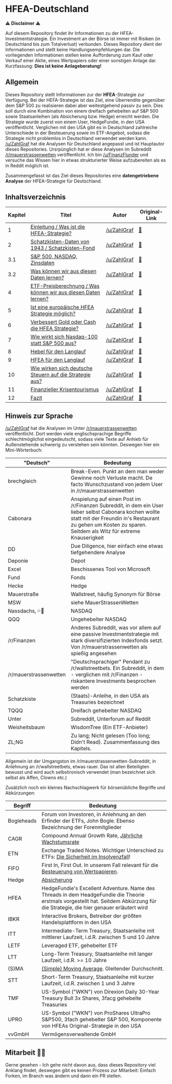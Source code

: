 # HFEA-Deutschland

⚠️ **Disclaimer** ⚠️

Auf diesem Repository findet ihr Informationen zu der HFEA-Investmentstrategie. Ein Investment an der Börse ist immer mit Risiken (in Deutschland bis zum Totalverlust) verbunden. Dieses Repository dient der Informationen und stellt keine Handlungsempfehlungen dar. Die vorliegenden Informationen stellen keine Aufforderung zum Kauf oder Verkauf einer Aktie, eines Wertpapiers oder einer sonstigen Anlage dar. Kurzfassung: **Dies ist keine Anlageberatung!**

## Allgemein
Dieses Repository stellt Informationen zur der **HFEA**-Strategie zur Verfügung. Bei der HEFA-Strategie ist das Ziel, eine Überrendite gegenüber dem S&P 500 zu realisieren dabei aber weitestgehend passiv zu sein. Dies soll durch eine Kombination von einem dreifach gehebelten auf S&P 500 sowie Staatsanleihen (als Absicherung bzw. Hedge) erreicht werden. Die Strategie wurde zuerst von einem User, HedgeFundie, in den USA veröffentlicht. Verglichen mit den USA gibt es in Deutschland zahlreiche Unterschiede in der Besteuerung sowie im ETF-Angebot, sodass die Strategie nicht problemlos in Deutschland verwendet werden kann. [/u/ZahlGraf](https://www.reddit.com/user/ZahlGraf/) hat die Analysen für Deutschland angepasst und ist Hauptautor dieses Repositories. Ursrpünglich hat er diese Analysen im Subreddit [/r/mauerstrassenwetten](https://www.reddit.com/r/mauerstrassenwetten/) veröffentlicht.  Ich bin [/u/FinanzFlunder](https://www.reddit.com/user/FinanzFlunder/) und versuche das Wissen hier in etwas strukturierter Weise aufzubereiten als es in Reddit möglich ist.

Zusammengefasst ist das Ziel dieses Repositories eine **datengetriebene Analyse** der HFEA-Strategie für Deutschland. 

## Inhaltsverzeichnis
| Kapitel | Titel                                                                                           | Autor                                                | Original-Link                                                                                             |
|---------|-------------------------------------------------------------------------------------------------|------------------------------------------------------|-----------------------------------------------------------------------------------------------------------|
| 1       | [Einleitung / Was ist die HFEA-Strategie?](text/01_Einleitung.md)                               | [/u/ZahlGraf](https://www.reddit.com/user/ZahlGraf/) | [🔗](https://www.reddit.com/r/mauerstrassenwetten/comments/s71qds/zahlgrafs_exzellente_abenteuer_teil_1/)  |
| 2       | [Schatzkisten-Daten von 1943 / Schatzkisten-Fond](text/02_SchatzkistenDaten.md)                 | [/u/ZahlGraf](https://www.reddit.com/user/ZahlGraf/) | [🔗](https://www.reddit.com/r/mauerstrassenwetten/comments/sa12vf/zahlgrafs_exzellente_abenteuer_teil_2/)  |
| 3.1     | [S&P 500, NASDAQ, Zinsdaten](text/03_01_Sonstige_Daten.md)                                      | [/u/ZahlGraf](https://www.reddit.com/user/ZahlGraf/) | [🔗](https://www.reddit.com/r/mauerstrassenwetten/comments/sdd3a1/zahlgrafs_exzellente_abenteuer_teil_3a/) |
| 3.2     | [Was können wir aus diesen Daten lernen?](text/03_02_Aus_Daten_Lernen.md)                       | [/u/ZahlGraf](https://www.reddit.com/user/ZahlGraf/) | [🔗](https://www.reddit.com/r/mauerstrassenwetten/comments/sdd5kv/zahlgrafs_exzellente_abenteuer_teil_3b/) |
| 4       | [ETF-Preisberechnung / Was können wir aus diesen Daten lernen?](text/04_ETF_Preisberechnung.md) | [/u/ZahlGraf](https://www.reddit.com/user/ZahlGraf/) | [🔗](https://www.reddit.com/r/mauerstrassenwetten/comments/sivtas/zahlgrafs_exzellente_abenteuer_teil_4/)  |
| 5       | [Ist eine europäische HFEA Strategie möglich?](text/05_Europäische_HFEA.md)                     | [/u/ZahlGraf](https://www.reddit.com/user/ZahlGraf/) | [🔗](https://www.reddit.com/r/mauerstrassenwetten/comments/sm4n84/zahlgrafs_exzellente_abenteuer_teil_5/)  |
| 6       | [Verbessert Gold oder Cash die HFEA Strategie?](text/06_Gold_Cash.md)                           | [/u/ZahlGraf](https://www.reddit.com/user/ZahlGraf/) | [🔗](https://www.reddit.com/r/mauerstrassenwetten/comments/srkunv/zahlgrafs_exzellente_abenteuer_teil_6/)  |
| 7       | [Wie wirkt sich Nasdaq-100 statt S&P 500 aus?](text/07_NASDAQ.md)                               | [/u/ZahlGraf](https://www.reddit.com/user/ZahlGraf/) | [🔗](https://www.reddit.com/r/mauerstrassenwetten/comments/sx4xxw/zahlgrafs_exzellente_abenteuer_teil_7/)  |
| 8       | [Hebel für den Langlauf](text/08_Hebel_Langlauf.md)                                             | [/u/ZahlGraf](https://www.reddit.com/user/ZahlGraf/) | [🔗](https://www.reddit.com/r/mauerstrassenwetten/comments/t4fivd/zahlgrafs_exzellente_abenteuer_teil_8/)  |
| 9       | [HFEA für den Langlauf](text/09_HFEA_Langlauf.md)                                               | [/u/ZahlGraf](https://www.reddit.com/user/ZahlGraf/) | [🔗](https://www.reddit.com/r/mauerstrassenwetten/comments/t82roi/zahlgrafs_exzellente_abenteuer_teil_9/)  |
| 10      | [Wie wirken sich deutsche Steuern auf die Strategie aus?](text/10_Deutsche_Steuern.md)          | [/u/ZahlGraf](https://www.reddit.com/user/ZahlGraf/) | [🔗](https://www.reddit.com/r/mauerstrassenwetten/comments/tdazj4/zahlgrafs_exzellente_abenteuer_teil_10/) |
| 11      | [Finanzieller Krisentourismus](text/11_Finanzieller_Krisentourismus.md)                         | [/u/ZahlGraf](https://www.reddit.com/user/ZahlGraf/) | [🔗](https://www.reddit.com/r/mauerstrassenwetten/comments/tjil1x/zahlgrafs_exzellente_abenteuer_teil_11/) |
| 12      | [Fazit](text/12_Fazit.md)                                                                       | [/u/ZahlGraf](https://www.reddit.com/user/ZahlGraf/) | [🔗](https://www.reddit.com/r/mauerstrassenwetten/comments/tq2x0w/zahlgrafs_exzellente_abenteuer_teil_12/) |

## Hinweis zur Sprache
[/u/ZahlGraf](https://www.reddit.com/user/ZahlGraf/) hat die Analysen im Unter [/r/mauerstrassenwetten](https://www.reddit.com/r/mauerstrassenwetten/) veröffentlicht. Dort werden viele englischsprachige Begriffe schlechtmöglichst eingedeutscht, sodass viele Texte auf Anhieb für Außenstehende schwierig zu verstehen sein könnten. Deswegen hier ein Mini-Wörterbuch:

| "Deutsch"              | Bedeutung                                                                                                                                                                                              |
|------------------------|--------------------------------------------------------------------------------------------------------------------------------------------------------------------------------------------------------|
| brechgleich            | Break-Even. Punkt an dem man weder Gewinne noch Verluste macht. De facto Wunschzustand von jedem User in /r/mauerstrassenwetten                                                                      |
| Cabonara               | Anspielung auf einen Post im /r/Finanzen Subreddit, in dem ein User lieber selbst Cabonara kochen wollte statt mit der Freundin in's Restaurant zu gehen um Kosten zu sparen. Seitdem als Witz für extreme Knauserigkeit |
| DD                     | Due Diligence, hier einfach eine etwas tiefgehendere Analyse                                                                                                                                               |
| Deponie                | Depot                                                                                                                                                                                                       |
| Excel                  | Beschissenes Tool von Microsoft                                                                                                                                                                        |
| Fund                   | Fonds                                                                                                                                                                                                  |
| Hecke                  | Hedge                                                                                                                                                                                                  |
| Mauerstraße            | Wallstreet, häufig Synonym für Börse                                                                                                                                                                   |
| MSW                    | siehe MauerStrassenWetten                                                                                                                                                                              |
| Nassdachs, 💦🦔        | NASDAQ                                                                                                                                                                                                 |
| QQQ                    | Ungehebelter NASDAQ                                                                                                                                                                                    |
| /r/Finanzen            | Anderes Subreddit, was vor allem auf eine passive Investmentstrategie mit stark diversifizierten Indexfonds setzt. Von /r/mauerstrassenwetten als spießig angesehen                                                           |
| /r/mauerstrassenwetten | "Deutschsprachiger" Pendant zu /r/wallstreetbets. Ein Subreddit, in dem - verglichen mit /r/Finanzen - riskantere Investments besprochen werden                                                        |
| Schatzkiste            | (Staats)-Anleihe, in den USA als Treasuries bezeichnet                                                                                                                                                 |
| TQQQ                   | Dreifach gehebelter NASDAQ                                                                                                                                                                             |
| Unter                  | Subreddit, Unterforum auf Reddit                |
| Weisheitsbaum          | WisdomTree (Ein ETF-Anbieter)                                                                                                                                                                          |
| ZL;NG          | Zu lang; Nicht gelesen (Too long; Didn't Read). Zusammenfassung des Kapitels.                                                                                                                                                                          |

Allgemein ist der Umgangston im /r/mauerstrassenwetten-Subreddit, in Anlehnung an /r/wallstreetbets, etwas rauer. Das ist allen Beteiligten bewusst und wird auch selbstironisch verwendet (man bezeichnet sich selbst als Affen, Clowns etc.)

Zusätzlich noch ein kleines Nachschlagwerk für börsenübliche Begriffe und Abkürzungen:

| Begriff    | Bedeutung                                                                                                                                                                          |
|------------|------------------------------------------------------------------------------------------------------------------------------------------------------------------------------------|
| Bogleheads | Forum von Investoren, in Anlehnung an den Erfinder der ETFs, John Bogle. Ebenso Bezeichnung der Forenmitglieder                                                                    |
| CAGR       | Compound Annual Growth Rate, [Jährliche Wachstumsrate](https://de.wikipedia.org/wiki/Wachstumsrate#J%C3%A4hrliche_Wachstumsrate_\(Compound_Annual_Growth_Rate\))                      |
| ETN        | Exchange Traded Notes. Wichtiger Unterschied zu ETFs: [Die Sicherheit im Insolvenzfall](https://www.justetf.com/de/academy/was-ist-ein-etn.html)!                                  |
| FIFO       | First In, First Out. In unserem Fall relevant für die [Besteuerung von Wertpapieren](https://www.justetf.com/de/news/etf/etfs-und-abgeltungsteuer.html).                           |
| Hedge      | [Absicherung](https://de.wikipedia.org/wiki/Sicherungsgesch%C3%A4ft)                                                                                                               |
| HFEA       | HedgeFundie's Excellent Adventure. Name des Threads in dem HeadgeFundie die Theorie erstmals vorgestellt hat. Seitdem Abkürzung für die Strategie, die hier genauer erläutert wird |
| IBKR       | Interactive Brokers, Betreiber der größten Handelsplattform in den USA                                                                                                             |
| ITT        | Intermediate-Term Treasury, Staatsanleihe mit mittlerer Laufzeit, i.d.R. zwischen 5 und 10 Jahre                                                                                   |
| LETF       | Leveraged ETF, gehebelter ETF                                                                                                                                                      |
| LTT        | Long-Term Treasury, Staatsanleihe mit langer Laufzeit, i.d.R. >= 10 Jahre                                                                                                          |
| (S)MA      | [(Simple) Moving Average](https://www.investopedia.com/terms/s/sma.asp). Gleitender Durchschnitt.                                                                                  |
| STT        | Short-Term Treasury, Staatsanleihe mit kurzer Laufzeit, i.d.R. zwischen 1 und 3 Jahre                                                                                              |
| TMF        | US-Symbol ("WKN") von Direxion Daily 30-Year Treasury Bull 3x Shares, 3facg gehebelte Treasuries                                                                                   |
| UPRO       | US-Symbol ("WKN") von ProShares UltraPro S&P500, 3fach gehebelter S&P 500, Komponente von HFEAs Original-Strategie in den USA                                                      |
| vvGmbH     | Vermögensverwaltende GmbH                                                                                                                                                          |


## Mitarbeit 💪🏼
Gerne gesehen - Ich gehe nicht davon aus, dass dieses Repository viel Anklang findet, deswegen gibt es keinen Prozess zur Mitarbeit: Einfach Forken, im Branch was ändern und dann ein PR stellen.
